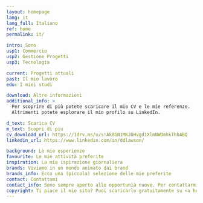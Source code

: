 ```yaml
---
layout: homepage
lang: it
lang_full: Italiano
ref: home
permalink: it/

intro: Sono
usp1: Commercio
usp2: Gestione Progetti
usp3: Tecnologia

current: Progetti attuali
past: Il mio lavoro
edu: I miei studi

download: Altre informazioni
additional_info: >
  Per scoprire di più potete scaricare il mio CV e le mie referenze.
  Altrimenti potete esplorare il mio profilo su LinkedIn.

d_text: Scarica CV
m_text: Scopri di piu
cv_download_url: https://1drv.ms/u/s!Ak8GN1MKJDHvgd1XlmNWDmhkThbABQ
linkedin_url: https://www.linkedin.com/in/ddlawson/

background: Le mie esperienze
favourite: Le mie attività preferite
inspiration: La mia ispirazione giornaliera
brands: Viviamo in un mondo animato dai brand
brands_info: Ecco una (piccola) selezione delle mie preferite
contact: Contattami
contact_info: Sono sempre aperto alle opportunià nuove. Per contattarmi usate uno dei link sottostanti.
copyright: Ti piace il mio sito? Puoi scaricarlo gratuitamente su <a href='https://github.com/DDiran/DDiran.github.io'>GitHub<a/>!
---
```


